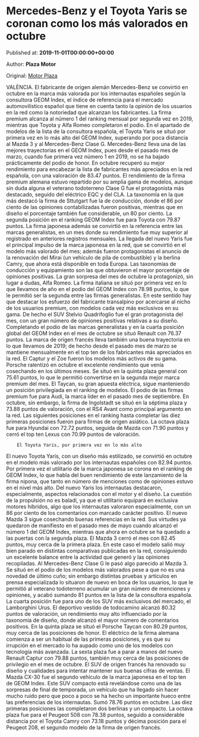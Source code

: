 
# Mercedes-Benz y el Toyota Yaris se coronan como los más valorados en octubre

Published at: **2019-11-01T00:00:00+00:00**

Author: **Plaza Motor**

Original: [Motor Plaza](https://valenciaplaza.com/mercedes-benz-y-el-toyotayaris-se-coronan-como-los-mas-valorados-en-octubre)

VALÈNCIA. El fabricante de origen alemán Mercedes-Benz se convirtió en octubre en la marca más valorada por los internautas españoles según la consultora GEOM Index, el índice de referencia para el mercado automovilístico español que tiene en cuenta tanto la opinión de los usuarios en la red como la notoriedad que alcanzan los fabricantes. La firma premium alcanza al número 1 del ranking mensual por segunda vez en 2019, mientras que Toyota y Alfa Romeo completaron el podio. En el apartado de modelos de la lista de la consultora española, el Toyota Yaris se situó por primera vez en lo más alto del GEOM Index, superando por poca distancia al Mazda 3 y al Mercedes-Benz Clase G.
Mercedes-Benz lleva una de las mejores trayectorias en el GEOM Index, pues desde el pasado mes de marzo, cuando fue primera vez número 1 en 2019, no se ha bajado prácticamente del podio de honor. En octubre recuperó su mejor rendimiento para encabezar la lista de fabricantes más apreciados en la red española, con una valoración de 83.47 puntos.
El rendimiento de la firma premium alemana estuvo repartido por su amplia gama de modelos, aunque sin duda alguna el veterano todoterreno Clase G fue el protagonista más destacado, seguido del eléctrico EQC y del CLA. La taxonomía en la que más destacó la firma de Sttutgart fue la de conducción, donde el 86 por ciento de las opiniones contabilizadas fueron positivas, mientras que en diseño el porcentaje también fue considerable, un 80 por ciento.
La segunda posición en el ranking GEOM Index fue para Toyota con 79.87 puntos. La firma japonesa además se convirtió en la referencia entre las marcas generalistas, en un mes donde su rendimiento fue muy superior al registrado en anteriores registros mensuales.
La llegada del nuevo Yaris fue el principal impulso de la marca japonesa en la red, que se convirtió en el modelo más valorado del mes; además fueron protagonistas el anuncio de la renovación del Mirai (un vehículo de pila de combustible) y la berlina Camry, que ahora está disponible en toda Europa. Las taxonomías de conducción y equipamiento son las que obtuvieron el mayor porcentaje de opiniones positivas.
La gran sorpresa del mes de octubre la protagonizó, sin lugar a dudas, Alfa Romeo. La firma italiana se situó por primera vez en lo que llevamos de año en el podio del GEOM Index con 78.98 puntos, lo que le permitió ser la segunda entre las firmas generalistas. En este sentido hay que destacar los esfuerzo del fabricante transalpino por acercarse al nicho de los usuarios premium, con modelos cada vez más exclusivos en su gama. De hecho el SUV Stelvio Quadrifoglio fue el gran protagonista del mes, con un gran número de opiniones positivas relativas a su diseño.
Completando el podio de las marcas generalistas y en la cuarta posición global del GEOM Index en el mes de octubre se situó Renault con 76.37 puntos. La marca de origen francés lleva también una buena trayectoria en lo que llevamos de 2019; de hecho desde el pasado mes de marzo se mantiene mensualmente en el top ten de los fabricantes más apreciados en la red. El Captur y el Zoe fueron los modelos más activos de su gama.
Porsche ralentizó en octubre el excelente rendimiento que venía cosechando en los últimos meses. Se situó en la quinta plaza general con 75.61 puntos, lo que le permitió convertirse en la segunda mejor marca premium del mes. El Taycan, su gran apuesta eléctrica, sigue manteniendo un posición privilegiada en el ranking de modelos.
El podio de las firmas premium fue para Audi, la marca líder en el pasado mes de septiembre. En octubre, sin embargo, la firma de Ingolstadt se situó en la séptima plaza y 73.88 puntos de valoración, con el RS4 Avant como principal argumento en la red.
Las siguientes posiciones en el ranking hasta completar las diez primeras posiciones fueron para firmas de origen asiático. La octava plaza fue para Hyundai con 72.72 puntos, seguida de Mazda con 71.90 puntos y cerró el top ten Lexus con 70.99 puntos de valoración.

        El Toyota Yaris, por primera vez en lo más alto
      
El nuevo Toyota Yaris, con un diseño más estilizado, se convirtió en octubre en el modelo más valorado por los internautas españoles con 82.94 puntos. Por primera vez el utilitario de la marca japonesa se corona en el ranking de GEOM Index, lo que habla del buen rendimiento de este lanzamiento de la firma nipona, que tanto en número de menciones como de opiniones estuvo en el nivel más alto.
Del nuevo Yaris los internautas destacaron, especialmente, aspectos relacionados con el motor y el diseño. La cuestión de la propulsión no es baladí, ya que el utilitario equipará en exclusiva motores híbridos, algo que los internautas valoraron especialmente, con un 86 por ciento de los comentarios con marcado carácter positivo.
El nuevo Mazda 3 sigue cosechando buenas referencias en la red. Sus virtudes ya quedaron de manifiesto en el pasado mes de mayo cuando alcanzó el número 1 del GEOM Index, mientras que ahora en octubre se ha quedado a las puertas con la segunda plaza.
El Mazda 3 cerró el mes con 82.45 puntos, muy cerca de la primera plaza. En este caso el modelo salió muy bien parado en distintas comparativas publicadas en la red, consiguiendo un excelente balance entre la actividad que generó y las opiniones recopiladas.
Al Mercedes-Benz Clase G le pasó algo parecido al Mazda 3. Se situó en el podio de los modelos más valorados pese a que no es una novedad de último cuño; sin embargo distintas pruebas y artículos en prensa especializada lo situaron de nuevo en boca de los usuarios, lo que le permitió al veterano todoterreno acumular un gran número de menciones y opiniones, y acabó sumando 81 puntos en la lista de la consultora española.
La cuarta posición fue para uno de los SUV más exclusivos del mercado, el Lamborghini Urus. El deportivo vestido de todocamino alcanzó 80.32 puntos de valoración, un rendimiento muy alto influenciado por la taxonomía de diseño, donde alcanzó el mayor número de comentarios positivos.
En la quinta plaza se situó el Porsche Taycan con 80.29 puntos, muy cerca de las posiciones de honor. El eléctrico de la firma alemana comienza a ser un habitual de las primeras posiciones, y es que su irrupción en el mercado lo ha aupado como uno de los modelos con tecnología más avanzada.
La sexta plaza fue a parar a manos del nuevo Renault Captur con 79.88 puntos, también muy cerca de las posiciones de privilegio en el mes de octubre. El SUV de origen francés ha renovado su diseño y cualidades para intentar mantener sus buenas cifras de ventas.
El Mazda CX-30 fue el segundo vehículo de la marca japonesa en el top ten de GEOM Index. Este SUV compacto está revelándose como una de las sorpresas de final de temporada, un vehículo que ha llegado sin hacer mucho ruido pero que poco a poco se ha hecho un importante hueco entre las preferencias de los internautas. Sumó 78.76 puntos en octubre.
Las diez primeras posiciones las completaron dos berlinas y un compacto. La octava plaza fue para el Peugeot 508 con 78.38 puntos, seguido a considerable distancia por el Toyota Camry con 73.18 puntos y décima posición para el Peugeot 208, el segundo modelo de la firma de origen francés.
